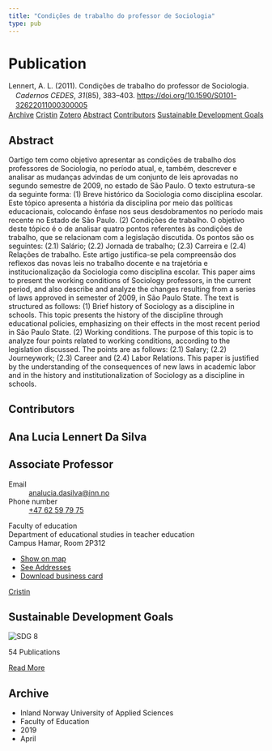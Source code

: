 ```yaml
---
title: "Condições de trabalho do professor de Sociologia"
type: pub
---
```

<h1>Publication</h1>
<article id="csl-bib-container-HI6ZT3KA" class="csl-bib-container">
  <div class="csl-bib-body" style="line-height: 1.35; padding-left: 1em; text-indent:-1em;">
  <div class="csl-entry">Lennert, A. L. (2011). Condi&#xE7;&#xF5;es de trabalho do professor de Sociologia. <i>Cadernos CEDES</i>, <i>31</i>(85), 383&#x2013;403. <a href="https://doi.org/10.1590/S0101-32622011000300005">https://doi.org/10.1590/S0101-32622011000300005</a></div>
</div>
  <div class="csl-bib-buttons">
    <a href="#taxonomy-article-HI6ZT3KA" class="csl-bib-button">Archive</a>
    <a href="https://app.cristin.no/results/show.jsf?id=1690625" alt="Cristin URL" class="csl-bib-button">Cristin</a>
    <a href="http://zotero.org/groups/5022929/items/HI6ZT3KA" alt="Zotero URL" class="csl-bib-button">Zotero</a>
    <a href="#abstract-article-HI6ZT3KA" class="csl-bib-button">Abstract</a>
    <a href="#contributors-article-HI6ZT3KA" class="csl-bib-button">Contributors</a>
    <a href="#sdg-article-HI6ZT3KA" class="csl-bib-button">Sustainable Development Goals</a>
  </div>
  <div id="csl-bib-meta-container-HI6ZT3KA"></div>
</article>
<div id="csl-bib-meta-HI6ZT3KA" class="csl-bib-meta">
  <article id="abstract-article-HI6ZT3KA" class="abstract-article">
    <h1>Abstract</h1>
    Oartigo tem como objetivo apresentar as condições de trabalho dos professores de Sociologia, no período atual, e, também, descrever e analisar as mudanças advindas de um conjunto de leis aprovadas no segundo semestre de 2009, no estado de São Paulo. O texto estrutura-se da seguinte forma: (1) Breve histórico da Sociologia como disciplina escolar. Este tópico apresenta a história da disciplina por meio das políticas educacionais, colocando ênfase nos seus desdobramentos no período mais recente no Estado de São Paulo. (2) Condições de trabalho. O objetivo deste tópico é o de analisar quatro pontos referentes às condições de trabalho, que se relacionam com a legislação discutida. Os pontos são os seguintes: (2.1) Salário; (2.2) Jornada de trabalho; (2.3) Carreira e (2.4) Relações de trabalho. Este artigo justifica-se pela compreensão dos reflexos das novas leis no trabalho docente e na trajetória e institucionalização da Sociologia como disciplina escolar.
This paper aims to present the working conditions of Sociology professors, in the current period, and also describe and analyze the changes resulting from a series of laws approved in semester of 2009, in São Paulo State. The text is structured as follows: (1) Brief history of Sociology as a discipline in schools. This topic presents the history of the discipline through educational policies, emphasizing on their effects in the most recent period in São Paulo State. (2) Working conditions. The purpose of this topic is to analyze four points related to working conditions, according to the legislation discussed. The points are as follows: (2.1) Salary; (2.2) Journeywork; (2.3) Career and (2.4) Labor Relations. This paper is justified by the understanding of the consequences of new laws in academic labor and in the history and institutionalization of Sociology as a discipline in schools.
  </article>
  <article id="contributors-article-HI6ZT3KA" class="contributors-article">
    <h1>Contributors</h1>
    <div class="personas">
<div class="vrtx-hinn-person-card">
<div class="photo">
<i class="lar la-user-circle missing-person"></i>
</div>
<div class="info">
<hgroup><h1>Ana Lucia Lennert Da Silva</h1>
<h2>Associate Professor</h2>
</hgroup><dl>
<dt>Email</dt>
<dd>
<a href="mailto:analucia.dasilva@inn.no">analucia.dasilva@inn.no</a>
</dd>
<dt>Phone number</dt>
<dd><a href="tel:+4762597975">
+47 62 59 79 75
</a></dd>
</dl>
<p>
Faculty of education<br>
Department of educational studies in teacher education<br>
Campus Hamar,
Room 2P312
</p>
<ul class="vrtx-hinn-links">
<li><a href="https://www.google.com/maps?q=60.796004,11.072099">Show on map</a></li>
<li><a href="https://www.inn.no/english/find-an-employee/analucia-dasilva.html#vrtx-hinn-addresses">See Addresses</a></li>
<li><a href="https://www.inn.no/english/find-an-employee/analucia-dasilva.html?vrtx=vcf">Download business card</a></li>
</ul>
</div>
</div>
<a href="https://app.cristin.no/persons/show.jsf?id=1082351" alt="Cristin URL" class="personas-cristin">Cristin</a>
</div>
  </article>
  <article id="sdg-article-HI6ZT3KA" class="sdg-article">
    <h1>Sustainable Development Goals</h1>
    <div class="sdg-container"><div id="sdg8" class="sdg">
<img src="{{< params subfolder >}}images/sdg/sdg08_en.png" class="image" alt="SDG 8">
<div class="sdg-overlay">
<p class="sdg-publication-count"><span>54</span> Publications</p>
<p><a href="https://sdgs.un.org/goals/goal8" class="sdg-read-more">Read More</a></p>
</div>
</div></div>
  </article>
  <article id="taxonomy-article-HI6ZT3KA" class="taxonomy-article">
    <h1>Archive</h1>
    <ul>
      <li>Inland Norway University of Applied Sciences</li>
      <li>Faculty of Education</li>
      <li>2019</li>
      <li>April</li>
    </ul>
  </article>
</div>

